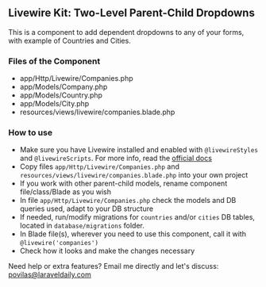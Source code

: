 ## Livewire Kit: Two-Level Parent-Child Dropdowns

This is a component to add dependent dropdowns to any of your forms, with example of Countries and Cities.


### Files of the Component

- app/Http/Livewire/Companies.php
- app/Models/Company.php
- app/Models/Country.php
- app/Models/City.php
- resources/views/livewire/companies.blade.php


### How to use

- Make sure you have Livewire installed and enabled with `@livewireStyles` and `@livewireScripts`. For more info, read the [official docs](https://laravel-livewire.com/docs/2.x/quickstart) 
- Copy files `app/Http/Livewire/Companies.php` and `resources/views/livewire/companies.blade.php` into your own project
- If you work with other parent-child models, rename component file/class/Blade as you wish
- In file `app/Http/Livewire/Companies.php` check the models and DB queries used, adapt to your DB structure
- If needed, run/modify migrations for `countries` and/or `cities` DB tables, located in `database/migrations` folder.
- In Blade file(s), wherever you need to use this component, call it with `@livewire('companies')`
- Check how it looks and make the changes necessary


Need help or extra features? Email me directly and let's discuss: povilas@laraveldaily.com 